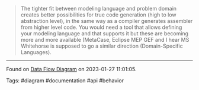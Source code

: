 > The tighter fit between modeling language and problem domain creates better possibilities for true code generation (high to low abstraction level), in the same way as a compiler generates assembler from higher level code. You would need a tool that allows defining your modeling language and that supports it but these are becoming more and more available (MetaCase, Eclipse MEP GEF and I hear MS Whitehorse is supposed to go a similar direction (Domain-Specific Languages).

---

Found on [Data Flow Diagram](https://wiki.c2.com/?DataFlowDiagram) on 2023-01-27 11:01:05.

Tags: #diagram #documentation #api #behavior